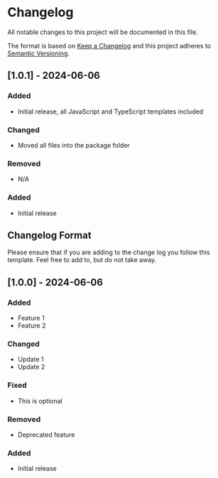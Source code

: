# Changelog

All notable changes to this project will be documented in this file.

The format is based on [Keep a Changelog](https://keepachangelog.com/en/1.0.0/) and this project adheres to [Semantic Versioning](https://semver.org/spec/v2.0.0.html).

## [1.0.1] - 2024-06-06

### Added
- Initial release, all JavaScript and TypeScript templates included

### Changed
- Moved all files into the package folder

### Removed
- N/A

### Added
- Initial release

## Changelog Format
Please ensure that if you are adding to the change log you follow this template. Feel free to add to, but do not take away.

## [1.0.0] - 2024-06-06

### Added
- Feature 1
- Feature 2

### Changed
- Update 1
- Update 2

### Fixed
- This is optional 

### Removed
- Deprecated feature

### Added
- Initial release
